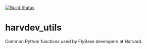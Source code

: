[![Build Status](https://travis-ci.com/FlyBase/harvdev_utils.svg?branch=master)](https://travis-ci.com/FlyBase/harvdev_utils)
# harvdev_utils
Common Python functions used by FlyBase developers at Harvard.
